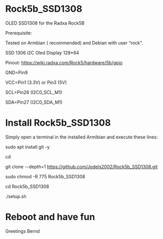 # Rock5b_SSD1308
OLED SSD1308 for the Radxa Rock5B

Prerequisite:

Tested on Armbian ( recommended) and Debian with user “rock”.

SSD 1306 i2C Oled Display 128*64

Pinout: https://wiki.radxa.com/Rock5/hardware/5b/gpio

GND=Pin9

VCC=Pin1 (3.3V) or Pin3 (5V)

SCL=Pin28 (I2C0_SCL_M1)

SDA=Pin27 (I2C0_SDA_M1)



# Install Rock5b_SSD1308
Simply open a terminal in the installed Armibian and execute these lines:


sudo apt install git -y

cd

git clone --depth=1 https://github.com/Jodels2002/Rock5b_SSD1308.git

sudo chmod -R 775 Rock5b_SSD1308

cd Rock5b_SSD1308

./setup.sh





# Reboot and have fun 
   Greetings Bernd
